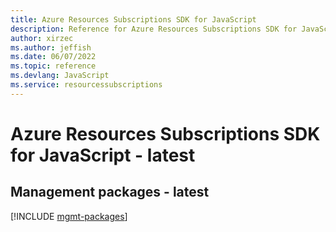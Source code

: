 ```yaml
---
title: Azure Resources Subscriptions SDK for JavaScript
description: Reference for Azure Resources Subscriptions SDK for JavaScript
author: xirzec
ms.author: jeffish
ms.date: 06/07/2022
ms.topic: reference
ms.devlang: JavaScript
ms.service: resourcessubscriptions
---
```

# Azure Resources Subscriptions SDK for JavaScript - latest
## Management packages - latest
[!INCLUDE [mgmt-packages](resources-subscriptions-mgmt-index.md)]
